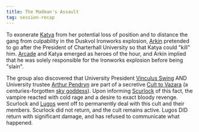 ```yaml
---
title: The Madman's Assault
tag: session-recap
---
```


To exonerate [Katya](/wiki/katya) from her potential loss of position and to distance the gang from culpability in the Duskvol Ironworks explosion, [Arkin](/wiki/arkin) pretended to go after the President of Charterhall University so that Katya could "kill" him. [Arcade](/wiki/arcade) and Katya emerged as heroes of the hour, and Arkin implied that he was solely responsible for the Ironworks explosion before being "slain".

The group also discovered that University President [Vinculus Swing](/wiki/npcs#vinculus-swing) AND University trustee [Arthur Pendryn](/wiki/npcs#lord-pendryn) are part of a secretive [Cult to Vazara](/wiki/factions#cult-of-vazara) (a centuries-forgotten [sky goddess](/wiki/npcs#vazara)). Upon informing [Scurlock](/wiki/lord-scurlock) of this fact, the vampire reacted with cold rage and a desire to exact bloody revenge. Scurlock and [Lugos](/wiki/npcs#lugos) went off to permanently deal with this cult and their members. Scurlock did not return, and the cult remains active. Lugos DID return with significant damage, and has refused to communicate what happened.